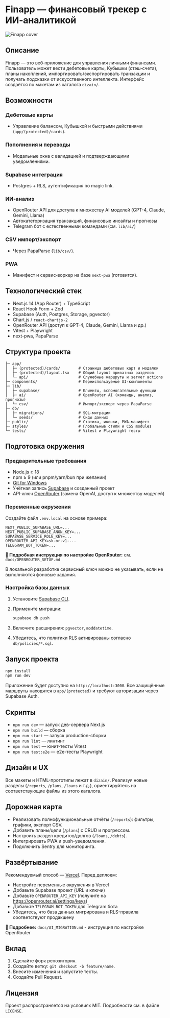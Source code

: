 # Finapp — финансовый трекер с ИИ‑аналитикой

![Finapp cover](./public/og-image.png)


## Описание

Finapp — это веб‑приложение для управления личными финансами. Пользователь может вести дебетовые карты, Кубышки (стэш‑счета), планы накоплений, импортировать/экспортировать транзакции и получать подсказки от искусственного интеллекта. Интерфейс создаётся по макетам из каталога `dizain/`.

## Возможности

### Дебетовые карты

- Управление балансом, Кубышкой и быстрыми действиями (`app/(protected)/cards`).

### Пополнения и переводы

- Модальные окна с валидацией и подтверждающими уведомлениями.

### Supabase интеграция

- Postgres + RLS, аутентификация по magic link.

### ИИ‑анализ

- OpenRouter API для доступа к множеству AI моделей (GPT-4, Claude, Gemini, Llama)
- Автокатегоризация транзакций, финансовые инсайты и прогнозы
- Telegram бот с естественными командами (см. `lib/ai/`)

### CSV импорт/экспорт

- Через PapaParse (`lib/csv/`).

### PWA

- Манифест и сервис‑воркер на базе `next-pwa` (готовится).

## Технологический стек

- Next.js 14 (App Router) + TypeScript
- React Hook Form + Zod
- Supabase (Auth, Postgres, Storage, pgvector)
- Chart.js / `react-chartjs-2`
- OpenRouter API (доступ к GPT-4, Claude, Gemini, Llama и др.)
- Vitest + Playwright
- next-pwa, PapaParse

## Структура проекта

```text
├─ app/
│  ├─ (protected)/cards/        # Страница дебетовых карт и модалки
│  ├─ (protected)/layout.tsx    # Общий layout приватных разделов
│  └─ api/                      # Служебные маршруты и server actions
├─ components/                  # Переиспользуемые UI-компоненты
├─ lib/
│  ├─ supabase/                 # Клиенты, вспомогательные функции
│  ├─ ai/                       # OpenRouter AI (команды, анализ, прогнозы)
│  └─ csv/                      # Импорт/экспорт через PapaParse
├─ db/
│  ├─ migrations/               # SQL-миграции
│  └─ seeds/                    # Сиды данных
├─ public/                      # Статика, иконки, PWA-манифест
├─ styles/                      # Глобальные стили и CSS modules
└─ tests/                       # Vitest и Playwright тесты
```

## Подготовка окружения

### Предварительные требования

- Node.js ≥ 18
- npm ≥ 9 (или pnpm/yarn/bun при желании)
- [Git for Windows](https://git-scm.com/download/win)
- Учётная запись [Supabase](https://supabase.com/) и созданный проект
- API‑ключ [OpenRouter](https://openrouter.ai/) (замена OpenAI, доступ к множеству моделей)

### Переменные окружения

Создайте файл `.env.local` на основе примера:

```env
NEXT_PUBLIC_SUPABASE_URL=...
NEXT_PUBLIC_SUPABASE_ANON_KEY=...
SUPABASE_SERVICE_ROLE_KEY=...
OPENROUTER_API_KEY=sk-or-v1-...
TELEGRAM_BOT_TOKEN=...
```

**📖 Подробная инструкция по настройке OpenRouter:** см. `docs/OPENROUTER_SETUP.md`

В локальной разработке сервисный ключ можно не указывать, если не выполняются фоновые задания.

### Настройка базы данных

1. Установите [Supabase CLI](https://supabase.com/docs/guides/cli/local-development).
2. Примените миграции:

   ```bash
   supabase db push
   ```

3. Включите расширения: `pgvector`, `moddatetime`.
4. Убедитесь, что политики RLS активированы согласно `db/policies/*.sql`.

## Запуск проекта

```bash
npm install
npm run dev
```

Приложение будет доступно на `http://localhost:3000`. Все защищённые маршруты находятся в `app/(protected)` и требуют авторизации через Supabase Auth.

## Скрипты

- `npm run dev` — запуск дев-сервера Next.js
- `npm run build` — сборка
- `npm run start` — запуск production-сборки
- `npm run lint` — линтинг
- `npm run test` — юнит-тесты Vitest
- `npm run test:e2e` — e2e-тесты Playwright

## Дизайн и UX

Все макеты и HTML-прототипы лежат в `dizain/`. Реализуя новые разделы (`/reports`, `/plans`, `/loans` и т.д.), ориентируйтесь на соответствующие файлы из этого каталога.

## Дорожная карта

- Реализовать полнофункциональные отчёты (`/reports`): фильтры, графики, экспорт CSV.
- Добавить планы/цели (`/plans`) с CRUD и прогрессом.
- Настроить раздел кредитов/долгов (`/loans`, `/debts`).
- Интегрировать PWA и push-уведомления.
- Подключить Sentry для мониторинга.

## Развёртывание

Рекомендуемый способ — [Vercel](https://vercel.com/). Перед деплоем:

- Настройте переменные окружения в Vercel
- Добавьте Supabase проект (URL и ключи)
- Добавьте `OPENROUTER_API_KEY` (получите на https://openrouter.ai/settings/keys)
- Добавьте `TELEGRAM_BOT_TOKEN` для Telegram бота
- Убедитесь, что база данных мигрирована и RLS-правила соответствуют продакшену

**📖 Подробнее:** `docs/AI_MIGRATION.md` - инструкция по настройке OpenRouter

## Вклад

1. Сделайте форк репозитория.
2. Создайте ветку: `git checkout -b feature/name`.
3. Внесите изменения и запустите тесты.
4. Создайте Pull Request.

## Лицензия

Проект распространяется на условиях MIT. Подробности см. в файле `LICENSE`.
